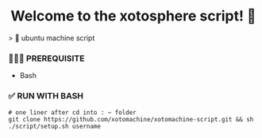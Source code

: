 <h1 align="center">Welcome to the xotosphere script! 👋</h1>
> 💨 ubuntu machine script

### 🤷🏼‍♂️ PREREQUISITE

- Bash

### ✅ RUN WITH BASH

``` shell
# one liner after cd into : ~ folder
git clone https://github.com/xotomachine/xotomachine-script.git && sh ./script/setup.sh username
```
